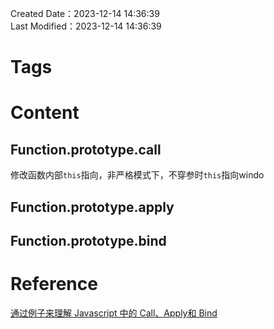 Created Date：2023-12-14 14:36:39  
Last Modified：2023-12-14 14:36:39

# Tags

# Content

## Function.prototype.call
修改函数内部`this`指向，非严格模式下，不穿参时`this`指向windo
## Function.prototype.apply

## Function.prototype.bind

# Reference

[通过例子来理解 Javascript 中的 Call、Apply和 Bind](https://www.freecodecamp.org/chinese/news/understand-call-apply-and-bind-in-javascript-with-examples)
